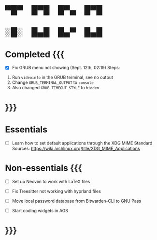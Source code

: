 
# ▀█▀ █▀█ █▀▄ █▀█
# ░█░ █▄█ █▄▀ █▄█

# Completed {{{
- [x] Fix GRUB menu not showing (Sept. 12th, 02:19)
Steps:
1. Run `videoinfo` in the GRUB terminal, see no output
2. Change `GRUB_TERMINAL_OUTPUT` to `console`
3. Also changed `GRUB_TIMEOUT_STYLE` to `hidden`
# }}}

# Essentials
- [ ] Learn how to set default applications through the XDG MIME Standard
    Sources:
    https://wiki.archlinux.org/title/XDG_MIME_Applications

# Non-essentials {{{
- [ ] Set up Neovim to work with LaTeX files

- [ ] Fix Treesitter not working with hyprland files

- [ ] Move local password database from Bitwarden-CLI to GNU Pass

- [ ] Start coding widgets in AGS
# }}}

